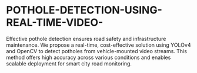 # POTHOLE-DETECTION-USING-REAL-TIME-VIDEO-
Effective pothole detection ensures road safety and infrastructure maintenance. We propose a real-time, cost-effective solution using YOLOv4 and OpenCV to detect potholes from vehicle-mounted video streams. This method offers high accuracy across various conditions and enables scalable deployment for smart city road monitoring.
